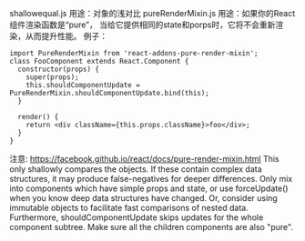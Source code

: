 shallowequal.js
用途：对象的浅对比
pureRenderMixin.js
用途：如果你的React组件渲染函数是“pure”，
当给它提供相同的state和porps时，它将不会重新渲染，从而提升性能。
例子：
```
import PureRenderMixin from 'react-addons-pure-render-mixin';
class FooComponent extends React.Component {
  constructor(props) {
    super(props);
    this.shouldComponentUpdate = PureRenderMixin.shouldComponentUpdate.bind(this);
  }

  render() {
    return <div className={this.props.className}>foo</div>;
  }
}
```
注意:
https://facebook.github.io/react/docs/pure-render-mixin.html
This only shallowly compares the objects. If these contain complex data structures, it may produce false-negatives for deeper differences. Only mix into components which have simple props and state, or use forceUpdate() when you know deep data structures have changed. Or, consider using immutable objects to facilitate fast comparisons of nested data.
Furthermore, shouldComponentUpdate skips updates for the whole component subtree. Make sure all the children components are also "pure".